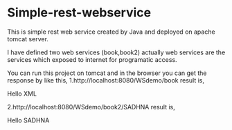 # Simple-rest-webservice

This is simple rest web service created by Java and deployed on apache tomcat server.

I have defined two web services (book,book2)
actually web services are the services which exposed to internet for programatic access.

You can run this project on tomcat and in the browser you can get the response by like this,
1.http://localhost:8080/WSdemo/book
  result is,
  
  <?xml version="1.0"?>
<hello>Hello XML</hello>


2.http://localhost:8080/WSdemo/book2/SADHNA
  result is, 
  <?xml version="1.0"?>
<hello>Hello SADHNA</hello>
